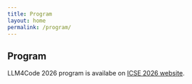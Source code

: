 ```yaml
---
title: Program
layout: home
permalink: /program/
---
```


## Program

LLM4Code 2026 program is availabe on [ICSE 2026 website](https://conf.researchr.org/home/icse-2026/llm4code-2026).

<!-- | Time | Session |
|-------------------|--------------------------------|
| 8:30am -- 9:00am   | _Workshop Opening_             |
| 9:00am -- 10:00am  | **Keynote Talk 1**             |
| 10:00am -- 10:30am | _Coffee Break_                 |
| 10:30am -- 11:30am | **Keynote Talk 2**             |
| 11:30am -- 2:00pm  | _Lunch_                        |
| 2:00pm -- 2:40pm   | _Paper Session 1 (3~4 papers)_ |
| 2:40pm -- 3:20pm   | _Paper Session 2 (3~4 papers)_ |
| 3:20pm -- 4:00pm   | _Paper Session 3 (3~4 papers)_ |
| 4:00pm -- 4:30pm   | _Coffee Break_                 |
| 4:30pm -- 5:30pm   | _Panel Discussion_             |
| 5:30pm -- 5:50pm   | _Workshop Closing_             | -->
